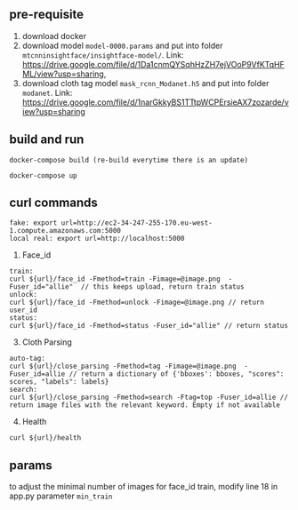 ## pre-requisite

1. download docker
2. download model ```model-0000.params``` and put into folder ```mtcnninsightface/insightface-model/```. Link: https://drive.google.com/file/d/1Da1cnmQYSqhHzZH7ejVOoP9VfKTqHFML/view?usp=sharing, 
3. download cloth tag model ```mask_rcnn_Modanet.h5```  and put into folder ```modanet```. Link: https://drive.google.com/file/d/1narGkkyBS1TTtpWCPErsieAX7zozarde/view?usp=sharing


## build and run
```build docker image
docker-compose build (re-build everytime there is an update)
```

```run docker image
docker-compose up
```


## curl commands


```
fake: export url=http://ec2-34-247-255-170.eu-west-1.compute.amazonaws.com:5000
local real: export url=http://localhost:5000
```



1. Face_id
```
train:
curl ${url}/face_id -Fmethod=train -Fimage=@image.png  -Fuser_id="allie"  // this keeps upload, return train status
unlock:
curl ${url}/face_id -Fmethod=unlock -Fimage=@image.png // return user_id
status:
curl ${url}/face_id -Fmethod=status -Fuser_id="allie" // return status
```


<!-- 2. Virtual Background
```
curl ${url}/virtual_background -Fimage=@image.png  -Fbackground=@background.png // return virtual background image
curl ${url}/virtual_background -Fimage=@image.png  -Fbackground=@background.png > output.png   // to save the returned image
``` -->


3. Cloth Parsing
```
auto-tag:
curl ${url}/close_parsing -Fmethod=tag -Fimage=@image.png  -Fuser_id=allie // return a dictionary of {'bboxes': bboxes, "scores": scores, "labels": labels}
search:
curl ${url}/close_parsing -Fmethod=search -Ftag=top -Fuser_id=allie // return image files with the relevant keyword. Empty if not available
```


4. Health
```
curl ${url}/health
```


## params
to adjust the minimal number of images for face_id train, modify line 18 in app.py parameter ```min_train```